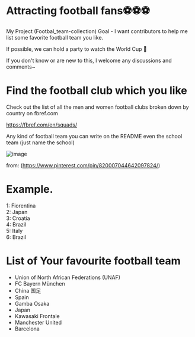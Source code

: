 # Attracting football fans⚽⚽⚽
My Project (Footbal_team-collection)
Goal - I want contributors to help me list some favorite football team you like.

If possible, we can hold a party to watch the World Cup 🍺

If you don't know or are new to this, I welcome any discussions and comments~


# Find the football club which you like 
Check out the list of all the men and women football clubs broken down by country on fbref.com

https://fbref.com/en/squads/

Any kind of football team you can write on the README even the school team (just name the school)

![image](https://user-images.githubusercontent.com/64719917/173284996-a5b63ee0-9341-4205-88e0-3f8277592cb1.png)  

from: (https://www.pinterest.com/pin/820007044642097824/)


# Example. 
1: Fiorentina  
2: Japan  
3: Croatia  
4: Brazil  
5: Italy  
6: Brazil  


# List of Your favourite football team
- Union of North African Federations (UNAF)  
- FC Bayern München  
- China 国足  
- Spain  
- Gamba Osaka  
- Japan  
- Kawasaki Frontale
- Manchester United
- Barcelona